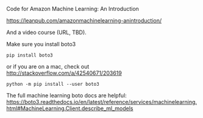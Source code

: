 Code for Amazon Machine Learning: An Introduction

https://leanpub.com/amazonmachinelearning-anintroduction/

And a video course (URL, TBD).

Make sure you install boto3

`pip install boto3`

or if you are on a mac, check out http://stackoverflow.com/a/42540671/203619

`python -m pip install --user boto3`

The full machine learning boto docs are helpful: https://boto3.readthedocs.io/en/latest/reference/services/machinelearning.html#MachineLearning.Client.describe_ml_models
